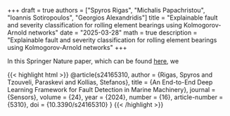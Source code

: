 +++
draft = true
authors = ["Spyros Rigas", "Michalis Papachristou", "Ioannis Sotiropoulos", "Georgios Alexandridis"]
title = "Explainable fault and severity classification for rolling element bearings using Kolmogorov-Arnold networks"
date = "2025-03-28"
math = true
description = "Explainable fault and severity classification for rolling element bearings using Kolmogorov-Arnold networks"
+++


In this Springer Nature paper, which can be found [here](https://doi.org/TODO), we 


{{< highlight html >}}
@article{s24165310,
	author = {Rigas, Spyros and Tzouveli, Paraskevi and Kollias, Stefanos},
	title = {An End-to-End Deep Learning Framework for Fault Detection in Marine Machinery},
	journal = {Sensors},
	volume = {24},
	year = {2024},
	number = {16},
	article-number = {5310},
	doi = {10.3390/s24165310}
}
{{< /highlight >}}